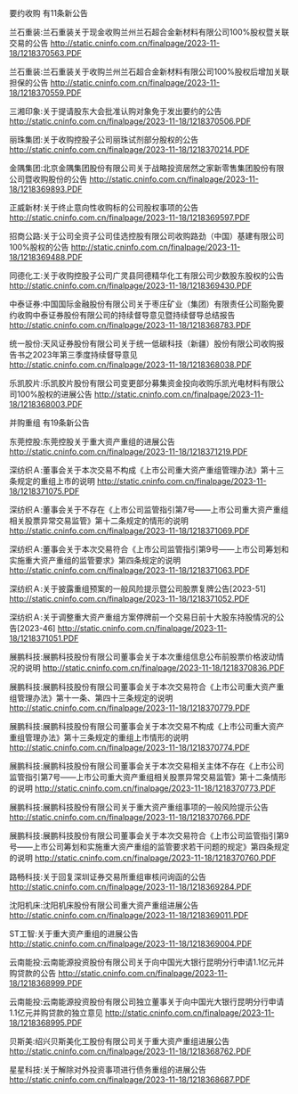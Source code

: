 要约收购 有11条新公告 

兰石重装:兰石重装关于现金收购兰州兰石超合金新材料有限公司100%股权暨关联交易的公告 http://static.cninfo.com.cn/finalpage/2023-11-18/1218370563.PDF 

兰石重装:兰石重装关于收购兰州兰石超合金新材料有限公司100%股权后增加关联担保的公告 http://static.cninfo.com.cn/finalpage/2023-11-18/1218370559.PDF 

三湘印象:关于提请股东大会批准认购对象免于发出要约的公告 http://static.cninfo.com.cn/finalpage/2023-11-18/1218370506.PDF 

丽珠集团:关于收购控股子公司丽珠试剂部分股权的公告 http://static.cninfo.com.cn/finalpage/2023-11-18/1218370214.PDF 

金隅集团:北京金隅集团股份有限公司关于战略投资居然之家新零售集团股份有限公司暨收购股份的公告 http://static.cninfo.com.cn/finalpage/2023-11-18/1218369893.PDF 

正威新材:关于终止意向性收购标的公司股权事项的公告 http://static.cninfo.com.cn/finalpage/2023-11-18/1218369597.PDF 

招商公路:关于公司全资子公司佳选控股有限公司收购路劲（中国）基建有限公司100%股权的公告 http://static.cninfo.com.cn/finalpage/2023-11-18/1218369488.PDF 

同德化工:关于收购控股子公司广灵县同德精华化工有限公司少数股东股权的公告 http://static.cninfo.com.cn/finalpage/2023-11-18/1218369430.PDF 

中泰证券:中国国际金融股份有限公司关于枣庄矿业（集团）有限责任公司豁免要约收购中泰证券股份有限公司的持续督导意见暨持续督导总结报告 http://static.cninfo.com.cn/finalpage/2023-11-18/1218368783.PDF 

统一股份:天风证券股份有限公司关于统一低碳科技（新疆）股份有限公司收购报告书之2023年第三季度持续督导意见 http://static.cninfo.com.cn/finalpage/2023-11-18/1218368038.PDF 

乐凯胶片:乐凯胶片股份有限公司变更部分募集资金投向收购乐凯光电材料有限公司100%股权的进展公告 http://static.cninfo.com.cn/finalpage/2023-11-18/1218368003.PDF 

并购重组 有19条新公告 

东莞控股:东莞控股关于重大资产重组的进展公告 http://static.cninfo.com.cn/finalpage/2023-11-18/1218371219.PDF 

深纺织Ａ:董事会关于本次交易不构成《上市公司重大资产重组管理办法》第十三条规定的重组上市的说明 http://static.cninfo.com.cn/finalpage/2023-11-18/1218371075.PDF 

深纺织Ａ:董事会关于不存在《上市公司监管指引第7号——上市公司重大资产重组相关股票异常交易监管》第十二条规定的情形的说明 http://static.cninfo.com.cn/finalpage/2023-11-18/1218371069.PDF 

深纺织Ａ:董事会关于本次交易符合《上市公司监管指引第9号——上市公司筹划和实施重大资产重组的监管要求》第四条规定的说明 http://static.cninfo.com.cn/finalpage/2023-11-18/1218371063.PDF 

深纺织Ａ:关于披露重组预案的一般风险提示暨公司股票复牌公告[2023-51] http://static.cninfo.com.cn/finalpage/2023-11-18/1218371052.PDF 

深纺织Ａ:关于调整重大资产重组方案停牌前一个交易日前十大股东持股情况的公告[2023-46] http://static.cninfo.com.cn/finalpage/2023-11-18/1218371051.PDF 

展鹏科技:展鹏科技股份有限公司董事会关于本次重组信息公布前股票价格波动情况的说明 http://static.cninfo.com.cn/finalpage/2023-11-18/1218370836.PDF 

展鹏科技:展鹏科技股份有限公司董事会关于本次交易符合《上市公司重大资产重组管理办法》第十一条、第四十三条规定的说明 http://static.cninfo.com.cn/finalpage/2023-11-18/1218370779.PDF 

展鹏科技:展鹏科技股份有限公司董事会关于本次交易不构成《上市公司重大资产重组管理办法》第十三条规定的重组上市情形的说明 http://static.cninfo.com.cn/finalpage/2023-11-18/1218370774.PDF 

展鹏科技:展鹏科技股份有限公司董事会关于本次交易相关主体不存在《上市公司监管指引第7号——上市公司重大资产重组相关股票异常交易监管》第十二条情形的说明 http://static.cninfo.com.cn/finalpage/2023-11-18/1218370773.PDF 

展鹏科技:展鹏科技股份有限公司关于重大资产重组事项的一般风险提示公告 http://static.cninfo.com.cn/finalpage/2023-11-18/1218370766.PDF 

展鹏科技:展鹏科技股份有限公司董事会关于本次交易符合《上市公司监管指引第9号——上市公司筹划和实施重大资产重组的监管要求若干问题的规定》第四条规定的说明 http://static.cninfo.com.cn/finalpage/2023-11-18/1218370760.PDF 

路畅科技:关于回复深圳证券交易所重组审核问询函的公告 http://static.cninfo.com.cn/finalpage/2023-11-18/1218369284.PDF 

沈阳机床:沈阳机床股份有限公司重大资产重组进展公告 http://static.cninfo.com.cn/finalpage/2023-11-18/1218369011.PDF 

ST工智:关于重大资产重组的进展公告 http://static.cninfo.com.cn/finalpage/2023-11-18/1218369004.PDF 

云南能投:云南能源投资股份有限公司关于向中国光大银行昆明分行申请1.1亿元并购贷款的公告 http://static.cninfo.com.cn/finalpage/2023-11-18/1218368999.PDF 

云南能投:云南能源投资股份有限公司独立董事关于向中国光大银行昆明分行申请1.1亿元并购贷款的独立意见 http://static.cninfo.com.cn/finalpage/2023-11-18/1218368995.PDF 

贝斯美:绍兴贝斯美化工股份有限公司关于重大资产重组进展公告 http://static.cninfo.com.cn/finalpage/2023-11-18/1218368762.PDF 

星星科技:关于解除对外投资事项进行债务重组的进展公告 http://static.cninfo.com.cn/finalpage/2023-11-18/1218368687.PDF 

